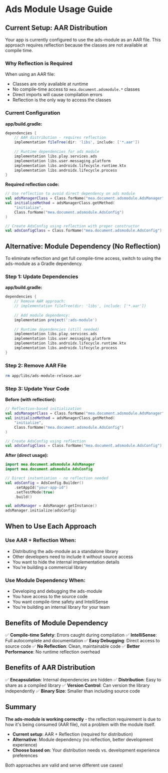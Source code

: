 # Ads Module Usage Guide

## Current Setup: AAR Distribution

Your app is currently configured to use the ads-module as an AAR file. This approach requires reflection because the classes are not available at compile time.

### Why Reflection is Required

When using an AAR file:
- Classes are only available at runtime
- No compile-time access to `mea.document.adsmodule.*` classes
- Direct imports will cause compilation errors
- Reflection is the only way to access the classes

### Current Configuration

**app/build.gradle:**
```gradle
dependencies {
    // AAR distribution - requires reflection
    implementation fileTree(dir: 'libs', include: ['*.aar'])
    
    // Runtime dependencies for ads module
    implementation libs.play.services.ads
    implementation libs.user.messaging.platform
    implementation libs.androidx.lifecycle.runtime.ktx
    implementation libs.androidx.lifecycle.process
}
```

**Required reflection code:**
```kotlin
// Use reflection to avoid direct dependency on ads module
val adsManagerClass = Class.forName("mea.document.adsmodule.AdsManager")
val initializeMethod = adsManagerClass.getMethod(
    "initialize", 
    Class.forName("mea.document.adsmodule.AdsConfig")
)

// Create AdsConfig using reflection with proper constructor
val adsConfigClass = Class.forName("mea.document.adsmodule.AdsConfig")
```

## Alternative: Module Dependency (No Reflection)

To eliminate reflection and get full compile-time access, switch to using the ads-module as a Gradle dependency.

### Step 1: Update Dependencies

**app/build.gradle:**
```gradle
dependencies {
    // Remove AAR approach:
    // implementation fileTree(dir: 'libs', include: ['*.aar'])
    
    // Add module dependency:
    implementation project(':ads-module')
    
    // Runtime dependencies (still needed)
    implementation libs.play.services.ads
    implementation libs.user.messaging.platform
    implementation libs.androidx.lifecycle.runtime.ktx
    implementation libs.androidx.lifecycle.process
}
```

### Step 2: Remove AAR File

```bash
rm app/libs/ads-module-release.aar
```

### Step 3: Update Your Code

**Before (with reflection):**
```kotlin
// Reflection-based initialization
val adsManagerClass = Class.forName("mea.document.adsmodule.AdsManager")
val initializeMethod = adsManagerClass.getMethod(
    "initialize", 
    Class.forName("mea.document.adsmodule.AdsConfig")
)

// Create AdsConfig using reflection
val adsConfigClass = Class.forName("mea.document.adsmodule.AdsConfig")
```

**After (direct usage):**
```kotlin
import mea.document.adsmodule.AdsManager
import mea.document.adsmodule.AdsConfig

// Direct instantiation - no reflection needed
val adsConfig = AdsConfig.Builder()
    .setAppId("your-app-id")
    .setTestMode(true)
    .build()

val adsManager = AdsManager.getInstance()
adsManager.initialize(adsConfig)
```

## When to Use Each Approach

### Use AAR + Reflection When:
- Distributing the ads-module as a standalone library
- Other developers need to include it without source access
- You want to hide the internal implementation details
- You're building a commercial library

### Use Module Dependency When:
- Developing and debugging the ads-module
- You have access to the source code
- You want compile-time safety and IntelliSense
- You're building an internal library for your team

## Benefits of Module Dependency

✅ **Compile-time Safety**: Errors caught during compilation
✅ **IntelliSense**: Full autocomplete and documentation
✅ **Easy Debugging**: Direct access to source code
✅ **No Reflection**: Clean, maintainable code
✅ **Better Performance**: No runtime reflection overhead

## Benefits of AAR Distribution

✅ **Encapsulation**: Internal dependencies are hidden
✅ **Distribution**: Easy to share as a compiled library
✅ **Version Control**: Can version the library independently
✅ **Binary Size**: Smaller than including source code

## Summary

**The ads-module is working correctly** - the reflection requirement is due to how it's being consumed (AAR file), not a problem with the module itself.

- **Current setup**: AAR + Reflection (required for distribution)
- **Alternative**: Module dependency (no reflection, better development experience)
- **Choose based on**: Your distribution needs vs. development experience preferences

Both approaches are valid and serve different use cases!
